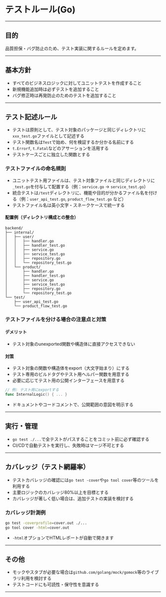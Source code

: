 # テストルール(Go)

---

## 目的

品質担保・バグ防止のため、テスト実装に関するルールを定めます。

---

## 基本方針

- すべてのビジネスロジックに対してユニットテストを作成すること
- 新規機能追加時は必ずテストを追加すること
- バグ修正時は再発防止のためのテストを追加すること

---

## テスト記述ルール

- テストは原則として、テスト対象のパッケージと同じディレクトリに`xxx_test.go`ファイルとして記述する
- テスト関数名は`Test`で始め、何を検証するか分かる名前にする
- `t.Errorf`, `t.Fatal`などのアサーションを活用する
- テストケースごとに独立した関数とする

### テストファイルの命名規則

- ユニットテスト用ファイルは、テスト対象ファイルと同じディレクトリに`_test.go`を付与して配置する（例：`service.go` → `service_test.go`）
- 統合テストは`/test`ディレクトリに、機能や目的が分かるファイル名を付ける（例：`user_api_test.go`, `product_flow_test.go` など）
- テストファイル名は英小文字・スネークケースで統一する

#### 配置例（ディレクトリ構成との整合）

```
backend/
├── internal/
│   ├── user/
│   │   ├── handler.go
│   │   ├── handler_test.go
│   │   ├── service.go
│   │   ├── service_test.go
│   │   ├── repository.go
│   │   └── repository_test.go
│   └── product/
│       ├── handler.go
│       ├── handler_test.go
│       ├── service.go
│       ├── service_test.go
│       ├── repository.go
│       └── repository_test.go
└── test/
    ├── user_api_test.go
    └── product_flow_test.go
```

### テストファイルを分ける場合の注意点と対策

#### デメリット
- テスト対象のunexported関数や構造体に直接アクセスできない

#### 対策
- テスト対象の関数や構造体をexport（大文字始まり）にする
- テスト専用のビルドタグやテスト用ヘルパー関数を用意する
- 必要に応じてテスト用の公開インターフェースを用意する

```go
// 例: テスト用にexportする
func InternalLogic() { ... }
```

- ドキュメントやコードコメントで、公開範囲の意図を明示する

---

## 実行・管理

- `go test ./...`で全テストがパスすることをコミット前に必ず確認する
- CI/CDで自動テストを実行し、失敗時はマージ不可とする

---

## カバレッジ（テスト網羅率）

- テストカバレッジの確認には`go test -cover`や`go tool cover`等のツールを利用する
- 主要ロジックのカバレッジ80%以上を目標とする
- カバレッジが著しく低い場合は、追加テストの実装を検討する

### カバレッジ計測例

```sh
go test -coverprofile=cover.out ./...
go tool cover -html=cover.out
```
- `-html`オプションでHTMLレポートが自動で開きます

---

## その他

- モックやスタブが必要な場合は`github.com/golang/mock/gomock`等のライブラリ利用を検討する
- テストコードにも可読性・保守性を意識する

---
